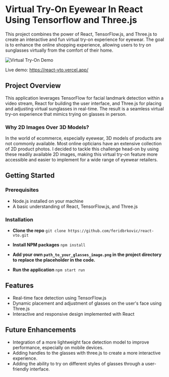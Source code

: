 # Virtual Try-On Eyewear In React Using Tensorflow and Three.js

This project combines the power of React, TensorFlow.js, and Three.js to create an interactive and fun virtual try-on experience for eyewear. The goal is to enhance the online shopping experience, allowing users to try on sunglasses virtually from the comfort of their home.

![Virtual Try-On Demo](public/vto-promo.gif)

Live demo: https://react-vto.vercel.app/

## Project Overview

This application leverages TensorFlow for facial landmark detection within a video stream, React for building the user interface, and Three.js for placing and adjusting virtual sunglasses in real-time. The result is a seamless virtual try-on experience that mimics trying on glasses in person.

### Why 2D Images Over 3D Models?

In the world of ecommerce, especially eyewear, 3D models of products are not commonly available. Most online opticians have an extensive collection of 2D product photos. I decided to tackle this challenge head-on by using these readily available 2D images, making this virtual try-on feature more accessible and easier to implement for a wide range of eyewear retailers.

## Getting Started

### Prerequisites

- Node.js installed on your machine
- A basic understanding of React, TensorFlow.js, and Three.js

### Installation

- **Clone the repo** 
    ```git clone https://github.com/feridbrkovic/react-vto.git ```

- **Install NPM packages**
    ```npm install ```

- **Add your own ```path_to_your_glasses_image.png``` in the project directory to replace the placeholder in the code.**

- **Run the application**
    ```npm start run```

## Features

- Real-time face detection using TensorFlow.js
- Dynamic placement and adjustment of glasses on the user's face using Three.js
- Interactive and responsive design implemented with React

## Future Enhancements
- Integration of a more lightweight face detection model to improve performance, especially on mobile devices.
- Adding handles to the glasses with three.js to create a more interactive experience.
- Adding the ability to try on different styles of glasses through a user-friendly interface.